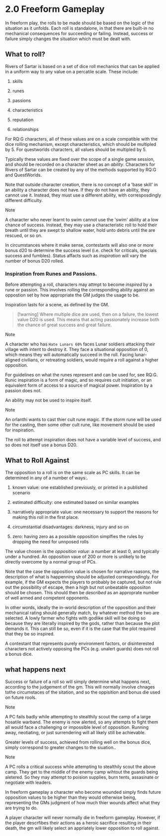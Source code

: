 # 2.0 Freeform Gameplay


In freeform play, the rolls to be made should be based on the logic of the situation as it unfolds. Each roll is standalone, in that there are built-in no mechanical consequences for succeeding or failing.
Instead, success or failure simply changes the situation which must be dealt with.

## What to roll?

Rivers of Sartar is based on a set of dice roll mechanics that can be applied in a uniform way to any value on a percatile scale. These include:

1. skills

1. runes

1. passions

1. characteristics

1. reputation

1. relationships

For RQ:G characters, all of these values are on a scale compatible with the dice rolling mechanism, except characteristics, which should be multipled by 5. 
For questworlds characters, all values should be multipled by 5.

Typically these values are fixed over the scope of a single game session, and should be recorded on a character sheet as an *ability*. Characters for Rivers of Sartar can be created 
by any of the methods supported by RQ:G and QuestWorlds.

Note that outside character creation, there is no concept of a 'base skill' in an ability a character does not have. If they do not have an ability, they cannot use it. 
Instead, they must use a different ability, with corresposdingly different difficulty.


> [!NOTE]  
> A character who never learnt to swim cannot use the 'swim' ability at a low chance of success. Instead, they may use a characteristic roll to hold their breath until they are swept to shallow water, hold unto debris until the are rescued, or so on.

In circumstances where it make sense, contestants will also one or more bonus d20 to determine the success level (i.e. check for criticals, specials success and fumbles). 
Status affacts such as *inspiration* will vary the number of bonus D20 rolled.


### Inspiration from Runes and Passions.


Before attempting a roll, characters may attmpt to become *inspired* by a rune or passion. 
This involves rolling the corresponding ability against an oppostion set by how appropriate the GM judges the usage to be.

Inspiration lasts for a scene, as defined by the GM.

> [!warning]  Where multiple dice are used, then on a failure, the lowest value D20 is used. This means that acting passionately increase both the chance of great success and great failure.


> [!NOTE]  
> A character who has `Hate Lunars 60%` faces Lunar soldiers attacking their village with intent to destroy it. They face a situational opposition of 0, which means they will automatically succeed in the roll.
> Facing lunar-aligned civilians, or retreating soldiers, would require a roll against a higher opposition.

For guidelines on what the runes represent and can be used for, see RQ:G. Runic inspiration is a form of magic, and so requires cult initiation, or an equivalent form of access to a source of magical power.
Inspiration by a passion does not.

An ability may not be used to inspire itself. 

> [!NOTE]  
> An orlanthi wants to cast thier cult rune magic. If the storm rune will be used for the casting, then some other cult rune, like movement should be used for inspiration.

The roll to attempt inspiration does not have a variable level of success, and so does not itself use a bonus D20.


## What to Roll Against


The opposition to a roll is on the same scale as PC skills. It can be determined in any of a number of ways:.

1. known value: one established previously, or printed in a published scenario

1. estimated difficulty: one estimated based on similar examples

1. narratively appropriate value: one necessary to support the reasons for making this roll in the first place.

1. circumstantial disadvantages: darkness, injury and so on

1. zero: having zero as a possible opposition simplfies the rules by dropping the need for unnposed rolls


The value chosen is the *opposition value*: a number at least 0, and typically under a hundred. 
An opposition vaue of 200 or more is unlikely to be directly overcome by a normal group of PCs.

Note that the case the opposition value is chosen for narrative raasons, the description of what is happenning should be adjusted correspondingly. 
For example, if the GM expects  the players to probably be captured, but not rule out the possibility of escape, then a high but not unbeatable 
opposiiton should be chosen. This should then be _described_ as an approprate number of well armed and competent opponents.

In other words, ideally the in-world description of the opposition and their mechanical rating should generally match, by whatever method the two are selected. 
A lowly farmer who fights with godlike skill will be doing so because they are literally inspired by the gods, rather than because the plot demands it. 
This can still be so, even if it is the case that the plot required that they be so inspired.


A contestant that represents purely environment factors, or disinterested characters not actively opposing the PCs (e.g. unalert guards) does not roll a bonus dice.



## what happens next

Success or failure of a roll so will simply determine what happens next, according to the judgement of the gm. This will normally involve chnages tothe circumstaces of the sitation, and so the oppisition and bonus die used on future rools.


> [!NOTE]  
> A PC fails badly while attempting to stealthily scout the camp of a large hosatile warband. The enemy is now alerted, so any attempts to fight them all would face a challenging or impossible level of opposition. Running away, neotiating, or just surrendering will all likely still be achievable.


Greater levels of success, achieved from rolling well on the bonus dice, simply correspond to greater changes to the siuation..



> [!NOTE]  
> A PC rolls a critical success while attempting to stealthily scout the above camp. They get to the middle of the enemy camp wihtout the guards being aletered. So they may attempt to poision supplies, burn tents, assasinate or negotiate with leaders. 



In freeform gameplay a character who become wounded simply finds future opposition values to be higher than they would otherwise being, 
representing the GMs judgment of how much thier wounds affect what they are trying to do. 

A player character will never normally die in freeform gameplay. However, if the player descrfibes their actions as a heroic sacrifice resulting in their death, the gm will likely select an appriately lower opposition to roll against.



